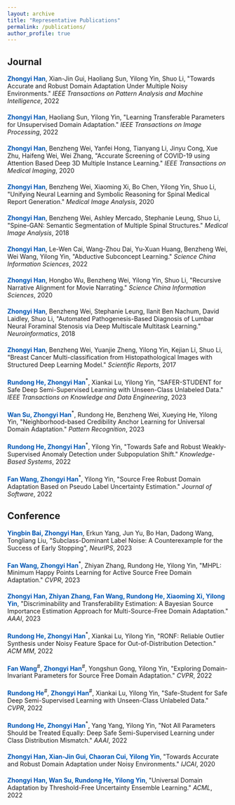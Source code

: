 ```yaml
---
layout: archive
title: "Representative Publications"
permalink: /publications/
author_profile: true
---
```


## Journal

<div style="margin-bottom: 20px;">
  <span style="font-weight: bold; color: #0056b3;">Zhongyi Han</span>, Xian-Jin Gui, Haoliang Sun, Yilong Yin, Shuo Li, "Towards Accurate and Robust Domain Adaptation Under Multiple Noisy Environments." <em>IEEE Transactions on Pattern Analysis and Machine Intelligence</em>, 2022
</div>

<div style="margin-bottom: 20px;">
  <span style="font-weight: bold; color: #0056b3;">Zhongyi Han</span>, Haoliang Sun, Yilong Yin, "Learning Transferable Parameters for Unsupervised Domain Adaptation." <em>IEEE Transactions on Image Processing</em>, 2022
</div>

<div style="margin-bottom: 20px;">
  <span style="font-weight: bold; color: #0056b3;">Zhongyi Han</span>, Benzheng Wei, Yanfei Hong, Tianyang Li, Jinyu Cong, Xue Zhu, Haifeng Wei, Wei Zhang, "Accurate Screening of COVID-19 using Attention Based Deep 3D Multiple Instance Learning." <em>IEEE Transactions on Medical Imaging</em>, 2020
</div>

<div style="margin-bottom: 20px;">
  <span style="font-weight: bold; color: #0056b3;">Zhongyi Han</span>, Benzheng Wei, Xiaoming Xi, Bo Chen, Yilong Yin, Shuo Li, "Unifying Neural Learning and Symbolic Reasoning for Spinal Medical Report Generation." <em>Medical Image Analysis</em>, 2020
</div>

<div style="margin-bottom: 20px;">
  <span style="font-weight: bold; color: #0056b3;">Zhongyi Han</span>, Benzheng Wei, Ashley Mercado, Stephanie Leung, Shuo Li, "Spine-GAN: Semantic Segmentation of Multiple Spinal Structures." <em>Medical Image Analysis</em>, 2018
</div>

<div style="margin-bottom: 20px;">
  <span style="font-weight: bold; color: #0056b3;">Zhongyi Han</span>, Le-Wen Cai, Wang-Zhou Dai, Yu-Xuan Huang, Benzheng Wei, Wei Wang, Yilong Yin, "Abductive Subconcept Learning." <em>Science China Information Sciences</em>, 2022
</div>

<div style="margin-bottom: 20px;">
  <span style="font-weight: bold; color: #0056b3;">Zhongyi Han</span>, Hongbo Wu, Benzheng Wei, Yilong Yin, Shuo Li, "Recursive Narrative Alignment for Movie Narrating." <em>Science China Information Sciences</em>, 2020
</div>

<div style="margin-bottom: 20px;">
  <span style="font-weight: bold; color: #0056b3;">Zhongyi Han</span>, Benzheng Wei, Stephanie Leung, Ilanit Ben Nachum, David Laidley, Shuo Li, "Automated Pathogenesis-Based Diagnosis of Lumbar Neural Foraminal Stenosis via Deep Multiscale Multitask Learning." <em>Neuroinformatics</em>, 2018
</div>

<div style="margin-bottom: 20px;">
  <span style="font-weight: bold; color: #0056b3;">Zhongyi Han</span>, Benzheng Wei, Yuanjie Zheng, Yilong Yin, Kejian Li, Shuo Li, "Breast Cancer Multi-classification from Histopathological Images with Structured Deep Learning Model." <em>Scientific Reports</em>, 2017
</div>

<div style="margin-bottom: 20px;">
  <span style="font-weight: bold; color: #0056b3;">Rundong He, Zhongyi Han</span><sup>*</sup>, Xiankai Lu, Yilong Yin, "SAFER-STUDENT for Safe Deep Semi-Supervised Learning with Unseen-Class Unlabeled Data." <em>IEEE Transactions on Knowledge and Data Engineering</em>, 2023
</div>

<div style="margin-bottom: 20px;">
  <span style="font-weight: bold; color: #0056b3;">Wan Su, Zhongyi Han</span><sup>*</sup>, Rundong He, Benzheng Wei, Xueying He, Yilong Yin, "Neighborhood-based Credibility Anchor Learning for Universal Domain Adaptation." <em>Pattern Recognition</em>, 2023
</div>

<div style="margin-bottom: 20px;">
  <span style="font-weight: bold; color: #0056b3;">Rundong He, Zhongyi Han</span><sup>*</sup>, Yilong Yin, "Towards Safe and Robust Weakly-Supervised Anomaly Detection under Subpopulation Shift." <em>Knowledge-Based Systems</em>, 2022
</div>

<div style="margin-bottom: 20px;">
  <span style="font-weight: bold; color: #0056b3;">Fan Wang, Zhongyi Han</span><sup>*</sup>, Yilong Yin, "Source Free Robust Domain Adaptation Based on Pseudo Label Uncertainty Estimation." <em>Journal of Software</em>, 2022
</div>

## Conference

<div style="margin-bottom: 20px;">
  <span style="font-weight: bold; color: #0056b3;">Yingbin Bai, Zhongyi Han</span>, Erkun Yang, Jun Yu, Bo Han, Dadong Wang, Tongliang Liu, "Subclass-Dominant Label Noise: A Counterexample for the Success of Early Stopping", <em>NeurIPS</em>, 2023
</div>

<div style="margin-bottom: 20px;">
  <span style="font-weight: bold; color: #0056b3;">Fan Wang, Zhongyi Han</span><sup>*</sup>, Zhiyan Zhang, Rundong He, Yilong Yin, "MHPL: Minimum Happy Points Learning for Active Source Free Domain Adaptation." <em>CVPR</em>, 2023
</div>

<div style="margin-bottom: 20px;">
  <span style="font-weight: bold; color: #0056b3;">Zhongyi Han, Zhiyan Zhang, Fan Wang, Rundong He, Xiaoming Xi, Yilong Yin</span>, "Discriminability and Transferability Estimation: A Bayesian Source Importance Estimation Approach for Multi-Source-Free Domain Adaptation." <em>AAAI</em>, 2023
</div>

<div style="margin-bottom: 20px;">
  <span style="font-weight: bold; color: #0056b3;">Rundong He, Zhongyi Han</span><sup>*</sup>, Xiankai Lu, Yilong Yin, "RONF: Reliable Outlier Synthesis under Noisy Feature Space for Out-of-Distribution Detection." <em>ACM MM</em>, 2022
</div>

<div style="margin-bottom: 20px;">
  <span style="font-weight: bold; color: #0056b3;">Fan Wang</span><sup>#</sup>, <span style="font-weight: bold; color: #0056b3;">Zhongyi Han</span><sup>#</sup>, Yongshun Gong, Yilong Yin, "Exploring Domain-Invariant Parameters for Source Free Domain Adaptation." <em>CVPR</em>, 2022
</div>

<div style="margin-bottom: 20px;">
  <span style="font-weight: bold; color: #0056b3;">Rundong He</span><sup>#</sup>, <span style="font-weight: bold; color: #0056b3;">Zhongyi Han</span><sup>#</sup>, Xiankai Lu, Yilong Yin, "Safe-Student for Safe Deep Semi-Supervised Learning with Unseen-Class Unlabeled Data." <em>CVPR</em>, 2022
</div>

<div style="margin-bottom: 20px;">
  <span style="font-weight: bold; color: #0056b3;">Rundong He, Zhongyi Han</span><sup>*</sup>, Yang Yang, Yilong Yin, "Not All Parameters Should be Treated Equally: Deep Safe Semi-Supervised Learning under Class Distribution Mismatch." <em>AAAI</em>, 2022
</div>

<div style="margin-bottom: 20px;">
  <span style="font-weight: bold; color: #0056b3;">Zhongyi Han, Xian-Jin Gui, Chaoran Cui, Yilong Yin</span>, "Towards Accurate and Robust Domain Adaptation under Noisy Environments." <em>IJCAI</em>, 2020
</div>

<div style="margin-bottom: 20px;">
  <span style="font-weight: bold; color: #0056b3;">Zhongyi Han, Wan Su, Rundong He, Yilong Yin</span>, "Universal Domain Adaptation by Threshold-Free Uncertainty Ensemble Learning." <em>ACML</em>, 2022
</div>

<div style="margin-bottom: 20px;">
  <span style="font
